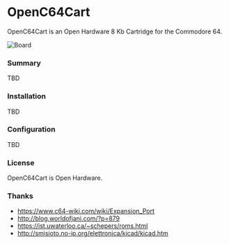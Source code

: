 # OpenC64Cart
OpenC64Cart is an Open Hardware 8 Kb Cartridge for the Commodore 64.

![Board](https://raw.githubusercontent.com/SukkoPera/OpenC64Cart/master/doc/render-top.png)

### Summary
TBD

### Installation
TBD

### Configuration
TBD

### License
OpenC64Cart is Open Hardware.

### Thanks

- https://www.c64-wiki.com/wiki/Expansion_Port
- http://blog.worldofjani.com/?p=879
- https://ist.uwaterloo.ca/~schepers/roms.html
- http://smisioto.no-ip.org/elettronica/kicad/kicad.htm
